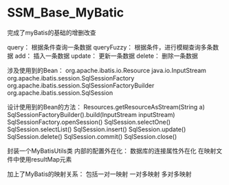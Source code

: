 # SSM_Base_MyBatic


完成了myBatis的基础的增删改查

query： 根据条件查询一条数据
queryFuzzy： 根据条件，进行模糊查询多条数据
add： 插入一条数据
update： 更新一条数据
delete： 删除一条数据

涉及使用到的Bean：
org.apache.ibatis.io.Resource
java.io.InputStream
org.apache.ibatis.session.SqlSessionFactory
org.apache.ibatis.session.SqlSessionFactoryBuilder
org.apache.ibatis.session.SqlSession

设计使用到的Bean的方法：
Resources.getResourceAsStream(String a)
SqlSessionFactoryBuilder().build(InputStream inputStream)
SqlSessionFactory.openSession()
SqlSession.selectOne()
SqlSession.selectList()
SqlSession.insert()
SqlSession.update()
SqlSession.delete()
SqlSession.commit()
SqlSession.close()

封装一个MyBatisUtils类
内部的配置外在化：
    数据库的连接属性外在化
 在映射文件中使用resultMap元素
 
加上了MyBatis的映射关系：
包括一对一映射
一对多映射
多对多映射